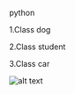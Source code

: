 python

1.Class dog

2.Class student

3.Class car


![alt text](https://fiverr-res.cloudinary.com/images/t_main1,q_auto,f_auto,q_auto,f_auto/gigs/145459519/original/de0337ee657126f5bc06522897813b8dc0aeb28b/python-tasks-and-projects.png)
